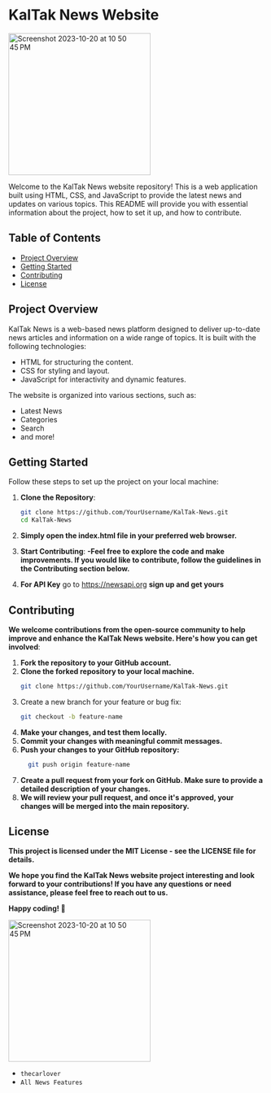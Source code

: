 

# KalTak News Website

<img width="279" alt="Screenshot 2023-10-20 at 10 50 45 PM" src="https://github.com/thecarlover/kaltak-news/assets/79406282/09828953-568f-4f0d-9f29-9e0cad23efae">



Welcome to the KalTak News website repository! This is a web application built using HTML, CSS, and JavaScript to provide the latest news and updates on various topics. This README will provide you with essential information about the project, how to set it up, and how to contribute.

## Table of Contents

- [Project Overview](#project-overview)
- [Getting Started](#getting-started)
- [Contributing](#contributing)
- [License](#license)

## Project Overview

KalTak News is a web-based news platform designed to deliver up-to-date news articles and information on a wide range of topics. It is built with the following technologies:

- HTML for structuring the content.
- CSS for styling and layout.
- JavaScript for interactivity and dynamic features.

The website is organized into various sections, such as:
- Latest News
- Categories
- Search
- and more!

## Getting Started

Follow these steps to set up the project on your local machine:

1. **Clone the Repository**:

   ```bash
   git clone https://github.com/YourUsername/KalTak-News.git
   cd KalTak-News


2. **Simply open the index.html file in your preferred web browser.**
3. **Start Contributing**:
**-Feel free to explore the code and make improvements. If you would like to contribute, follow the guidelines in the Contributing section below.**

4. **For API Key**
   go to https://newsapi.org
   **sign up and get yours**
   


## Contributing

**We welcome contributions from the open-source community to help improve and enhance the KalTak News website. Here's how you can get involved**:

1. **Fork the repository to your GitHub account.**
2. **Clone the forked repository to your local machine.**
     ```bash
   git clone https://github.com/YourUsername/KalTak-News.git
3. Create a new branch for your feature or bug fix:
     ```bash
   git checkout -b feature-name
4. **Make your changes, and test them locally.**
5. **Commit your changes with meaningful commit messages.**
6. **Push your changes to your GitHub repository:**
    ```bash
      git push origin feature-name

7. **Create a pull request from your fork on GitHub. Make sure to provide a detailed description of your changes.**
8. **We will review your pull request, and once it's approved, your changes will be merged into the main repository.**



## License

**This project is licensed under the MIT License - see the LICENSE file for details.**

**We hope you find the KalTak News website project interesting and look forward to your contributions! If you have any questions or need assistance, please feel free to reach out to us.**

**Happy coding! 🚀**


<img width="279" alt="Screenshot 2023-10-20 at 10 50 45 PM" src="https://github.com/thecarlover/kaltak-news/assets/79406282/5185f6db-33fb-4612-93a8-8c81ec3b744f">




- `thecarlover` 
- `All News Features` 
